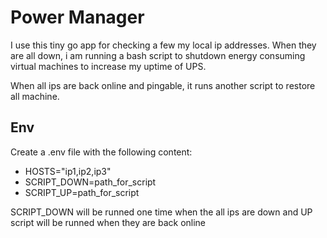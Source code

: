 # Power Manager
I use this tiny go app for checking a few my local ip addresses. When they are all down, i am running a bash script to shutdown energy consuming virtual machines to increase my uptime of UPS.

When all ips are back online and pingable, it runs another script to restore all machine.

## Env
Create a .env file with the following content:

- HOSTS="ip1,ip2,ip3"
- SCRIPT_DOWN=path_for_script
- SCRIPT_UP=path_for_script

SCRIPT_DOWN will be runned one time when the all ips are down and UP script will be runned when they are back online
